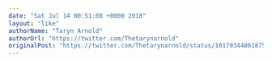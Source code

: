 ```yaml
---
date: "Sat Jul 14 00:51:08 +0000 2018"
layout: "like"
authorName: "Taryn Arnold"
authorUrl: "https://twitter.com/Thetarynarnold"
originalPost: "https://twitter.com/Thetarynarnold/status/1017934486187569153"
---
```

